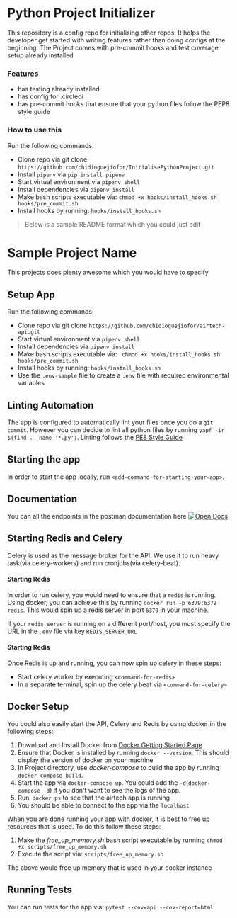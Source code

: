 
# Python Project Initializer
This repository is a config repo for initialising other repos. It helps the developer get started with writing 
features rather than doing configs at the beginning.
The Project comes with pre-commit hooks and test coverage setup already installed

### Features
* has testing already installed
* has config for .circleci
* has pre-commit hooks that ensure that your python files follow the PEP8 style guide

### How to use this
Run the following commands:

- Clone repo via git clone `https://github.com/chidioguejiofor/InitialisePythonProject.git`
- Install `pipenv` via `pip install pipenv`
- Start virtual environment via `pipenv shell`
- Install dependencies via `pipenv install`
- Make bash scripts executable via: `chmod +x hooks/install_hooks.sh hooks/pre_commit.sh`
- Install hooks by running: `hooks/install_hooks.sh`


> Below is a sample README format which you could just edit
# Sample Project Name
This projects does plenty awesome which you would have to specify

## Setup App
Run the following commands:

- Clone repo via git clone `https://github.com/chidioguejiofor/airtech-api.git`
- Start virtual environment via `pipenv shell`
- Install dependencies via `pipenv install`
- Make bash scripts executable via: ` chmod +x hooks/install_hooks.sh hooks/pre_commit.sh`
- Install hooks by running: `hooks/install_hooks.sh`
- Use the `.env-sample` file to create a `.env` file with required environmental variables

## Linting Automation
The app is configured to automatically lint your files once you do a `git commit`. However you can decide to lint all 
python files by running `yapf -ir $(find . -name '*.py')`. 
Linting follows the [PE8 Style Guide](https://www.python.org/dev/peps/pep-0008/)


## Starting the app
In order to start the app locally, run `<add-command-for-starting-your-app>`. 

## Documentation
You can all the endpoints in the postman documentation  here [![Open Docs](https://run.pstmn.io/button.svg)](link-to-docs.com)

## Starting Redis and Celery
Celery is used as the message broker for the API. We use it to run heavy task(via celery-workers) and run cronjobs(via celery-beat).

#### Starting Redis
In order to run celery, you would need to ensure that a `redis` is running. 
Using docker, you can achieve this by running `docker run -p 6379:6379 redis`. This would spin up a redis server in  port `6379` in your machine.

If your `redis server` is running on a different port/host, you must specify the URL in the `.env` file via key `REDIS_SERVER_URL`

#### Starting Redis
Once Redis is up and running, you can now spin up celery in these steps:

- Start celery worker by executing  `<command-for-redis>`
- In a separate terminal, spin up the celery beat via `<command-for-celery>`

## Docker Setup
You could also easily start the API, Celery and Redis by using docker in the following steps:

1. Download and Install Docker from [Docker Getting Started Page](https://www.docker.com/get-started)
2. Ensure that Docker is installed by running `docker --version`. This should display the version of docker on your machine
3. In Project directory, use _docker-compose_ to build the app  by running  `docker-compose build`.
4. Start the app via `docker-compose up`. You could add the `-d`(`docker-compose -d`) if you don't want to see the logs of the app.
5. Run` docker ps` to see that the airtech app is running
6. You should be able to connect to the app via the `localhost`

When you are done running your app with docker, it is best to free up resources that is used. To do this follow these steps:

1. Make the *free_up_memory.sh* bash script executable by running `chmod +x scripts/free_up_memory.sh`
2. Execute the script via: `scripts/free_up_memory.sh`

The above would free up memory that is used in your docker instance

## Running Tests
You can run tests for the app via: `pytest --cov=api --cov-report=html`


